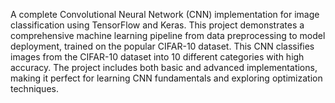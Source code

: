 A complete Convolutional Neural Network (CNN) implementation for image classification using TensorFlow and Keras. This project demonstrates a comprehensive machine learning pipeline from data preprocessing to model deployment, trained on the popular CIFAR-10 dataset. This CNN classifies images from the CIFAR-10 dataset into 10 different categories with high accuracy. The project includes both basic and advanced implementations, making it perfect for learning CNN fundamentals and exploring optimization techniques.
